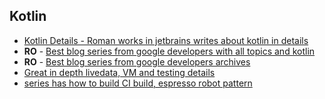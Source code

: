 ## Kotlin

* [Kotlin Details - Roman works in jetbrains writes about kotlin in details](https://medium.com/@elizarov)
* **RO** - [Best blog series from google developers with all topics and kotlin](https://medium.com/androiddevelopers)
* **RO** - [Best blog series from google developers archives](https://medium.com/androiddevelopers/archive/2019)
* [Great in depth livedata, VM and testing details](https://medium.com/@JoseAlcerreca)
* [series has how to build CI build, espresso robot pattern](https://medium.com/android-bits)
